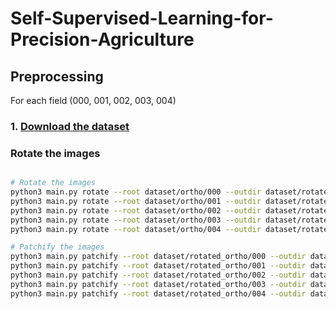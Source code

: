 # Self-Supervised-Learning-for-Precision-Agriculture

## Preprocessing

For each field (000, 001, 002, 003, 004)

### 1. [Download the dataset](https://projects.asl.ethz.ch/datasets/doku.php?id=weedmap:remotesensing2018weedmap#orthomosaic)

### Rotate the images

```bash

# Rotate the images
python3 main.py rotate --root dataset/ortho/000 --outdir dataset/rotated_ortho/000 --angle -46 &
python3 main.py rotate --root dataset/ortho/001 --outdir dataset/rotated_ortho/001 --angle -48 &
python3 main.py rotate --root dataset/ortho/002 --outdir dataset/rotated_ortho/002 --angle -48 &
python3 main.py rotate --root dataset/ortho/003 --outdir dataset/rotated_ortho/003 --angle -48 &
python3 main.py rotate --root dataset/ortho/004 --outdir dataset/rotated_ortho/004 --angle -48

# Patchify the images
python3 main.py patchify --root dataset/rotated_ortho/000 --outdir dataset/patches/512/000 --patch_size 512 &
python3 main.py patchify --root dataset/rotated_ortho/001 --outdir dataset/patches/512/001 --patch_size 512 &
python3 main.py patchify --root dataset/rotated_ortho/002 --outdir dataset/patches/512/002 --patch_size 512 &
python3 main.py patchify --root dataset/rotated_ortho/003 --outdir dataset/patches/512/003 --patch_size 512 &
python3 main.py patchify --root dataset/rotated_ortho/004 --outdir dataset/patches/512/004 --patch_size 512